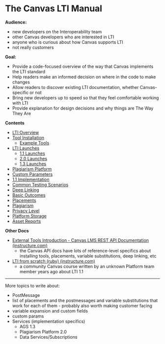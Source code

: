# The Canvas LTI Manual

**Audience:**

- new developers on the Interoperability team
- other Canvas developers who are interested in LTI
- anyone who is curious about how Canvas supports LTI
- not really customers

**Goal:**

- Provide a code-focused overview of the way that Canvas implements the LTI standard
- Help readers make an informed decision on where in the code to make changes
- Allow readers to discover existing LTI documentation, whether Canvas-specific or not
- Bring new developers up to speed so that they feel comfortable working with LTI
- Provide explanation for design decisions and why things are The Way They Are

**Contents**

- [LTI Overview](./01_lti_overview.md)
- [Tool Installation](./02_tool_installation.md)
  - [Example Tools](./10_example_tools.md)
- [LTI Launches](./03_lti_launches.md)
  - [1.1 Launches](./05_lti_1_1_launches.md)
  - [2.0 Launches](./06_lti_2_0_launches.md)
  - [1.3 Launches](./07_lti_1_3_launches.md)
- [Plagiarism Platform](./04_plagiarism_detection_platform.md)
- [Custom Parameters](./08_custom_parameters.md)
- [1.1 Implementation](./09_lti_1_1_implementation.md)
- [Common Testing Scenarios](./11_testing.md)
- [Deep Linking](./12_deep_linking.md)
- [Basic Outcomes](./13_basic_outcomes.md)
- [Placements](./14_placements.md)
- [Plagiarism](./15_plagiarism.md)
- [Privacy Level](./16_privacy_level.md)
- [Platform Storage](./17_platform_storage.md)
- [Asset Reports](./18_asset_reports.md)

**Other Docs**

- [External Tools Introduction - Canvas LMS REST API Documentation (instructure.com)](https://canvas.instructure.com/doc/api/file.tools_intro.html)
  - the Canvas API docs have lots of reference-level specifics about installing tools, placements, variable substitutions, deep linking, etc
- [LTI from scratch (ruby) (instructure.com)](https://canvas.instructure.com/courses/913512)
  - a community Canvas course written by an unknown Platform team member years ago about LTI 1.1

---

More topics to write about:

- PostMessage
- list of placements and the postmessages and variable substitutions that work for each of them - probably also worth making customer facing
- variable expansion and custom fields
- custom params
- Services (implementation specifics)
  - AGS 1.3
  - Plagiarism Platform 2.0
  - Data Services/Subscriptions
